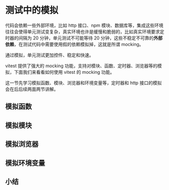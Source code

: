 # 测试中的模拟

代码会依赖一些外部环境，比如 http 接口、npm 模块、数据库等，集成这些环境往往会使得单元测试变复杂，真实环境也许是缓慢和脆弱的，比如真实环境要求定时器的间隔为 20 分钟，单元测试不可能等待 20 分钟，这些不稳定不可靠的**外部依赖**，在测试代码中需要使用假的依赖模拟掉，这就是所谓 mocking。

通过模拟，单元测试更加控件、稳定和快速。

vitest 提供了强大的 mocking 功能，支持对模块、函数、定时器、浏览器等的模拟，下面我们来看看如何使用 vitest 的 mocking 功能。

这一节先学习模拟函数、模块、浏览器和环境变量等，定时器和 http 接口的模拟会在后后续两面两节讲解。

## 模拟函数

## 模拟模块

## 模拟浏览器

## 模拟环境变量

## 小结
